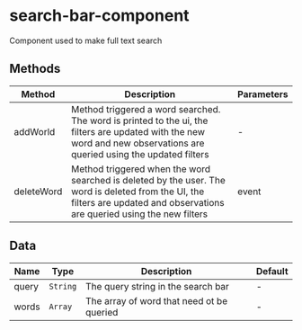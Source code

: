 # search-bar-component

Component used to make full text search

## Methods

<!-- @vuese:search-bar-component:methods:start -->
|Method|Description|Parameters|
|---|---|---|
|addWorld|Method triggered a word searched. The word is printed to the ui, the filters are updated with the new word and new observations are queried using the updated filters|-|
|deleteWord|Method triggered when the word searched is deleted by the user. The word is deleted from the UI, the filters are updated and observations are queried using the new filters|event|

<!-- @vuese:search-bar-component:methods:end -->


## Data

<!-- @vuese:search-bar-component:data:start -->
|Name|Type|Description|Default|
|---|---|---|---|
|query|`String`|The query string in the search bar|-|
|words|`Array`|The array of word that need ot be queried|-|

<!-- @vuese:search-bar-component:data:end -->


